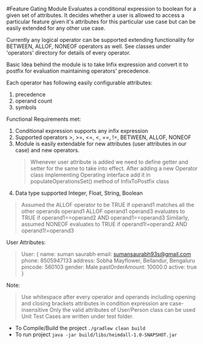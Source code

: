 #Feature Gating Module
Evaluates a conditional expression to boolean for a given set of attributes. It decides whether a user is allowed to
access a particular feature given it's attributes for this particular use case
but can be easily extended for any other use case.

Currently any logical operator can be supported extending functionality for BETWEEN, ALLOF, NONEOF operators as well.
See classes under 'operators' directory for details of every operator.

Basic Idea behind the module is to take Infix expression and convert it to postfix for evaluation 
maintaining operators' precedence.

Each operator has following easily configurable attributes:
1.  precedence
2.  operand count
3.  symbols

Functional Requirements met:
1. Conditional expression supports any infix expression
2. Supported operators >, >=, <=, <, ==, !=, BETWEEN, ALLOF, NONEOF
3. Module is easily extendable for new attributes (user attributes in our case) and new operators.
    > Whenever user attribute is added we need to define getter and setter for the same to take into effect.
      After adding a new Operator class implementing Operating interface add it in populateOperationsSet() method of
      InfixToPostfix class                                                                                                                                                                                                                                                                                        
4. Data type supported Integer, Float, String, Boolean
> Assumed the ALLOF operator to be TRUE if operand1 matches all the other operands
operand1 ALLOF operand1 operand3 evaluates to TRUE if operand1==operand2 AND operand1==operand3
> Similarly, assumed NONEOF evaluates to TRUE if operand1!=operand2 AND operand1!=operand3

User Attributes:
>User: {
 name: suman saurabh
 email: sumansaurabh93s@gmail.com
 phone: 8505947133
 address: Sobha Mayflower, Bellandur, Bengaluru
 pincode: 560103
 gender: Male
 pastOrderAmount: 10000.0
 active: true
 }

Note:
>Use whitespace after every operator and operands including opening and closing brackets
>attributes in condition expression are case-insensitive
>Only the valid attributes of User/Person class can be used
>Unit Test Cases are written under test folder.

* To Compile/Build the project
```./gradlew clean build```
* To run project
```java -jar build/libs/heimdall-1.0-SNAPSHOT.jar```
 

